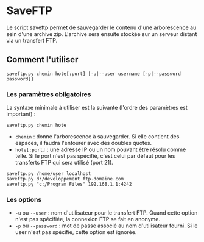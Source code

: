 # SaveFTP

Le script saveftp permet de sauvegarder le contenu d'une arborescence au sein d'une archive zip. L'archive sera ensuite stockée sur un serveur distant via un transfert FTP.

## Comment l'utiliser

`saveftp.py chemin hote[:port] [-u|--user username [-p|--password password]]`

### Les paramètres obligatoires

La syntaxe minimale à utiliser est la suivante (l'ordre des paramètres est important) :

`saveftp.py chemin hote`

* `chemin` : donne l'arborescence à sauvegarder. Si elle contient des espaces, il faudra l'entourer avec des doubles quotes. 
* `hote[:port]` : une adresse IP ou un nom pouvant être résolu comme telle. Si le port n'est pas spécifié, c'est celui par défaut pour les transferts FTP qui sera utilisé (port 21).

```
saveftp.py /home/user localhost
saveftp.py d:/developpement ftp.domaine.com
saveftp.py "c:/Program Files" 192.168.1.1:4242
```

### Les options

* `-u` ou `--user` : nom d'utilisateur pour le transfert FTP. Quand cette option n'est pas spécifiée, la connexion FTP se fait en anonyme.
* `-p` ou `--password` : mot de passe associé au nom d'utilisateur fourni. Si le user n'est pas spécifié, cette option est ignorée.

